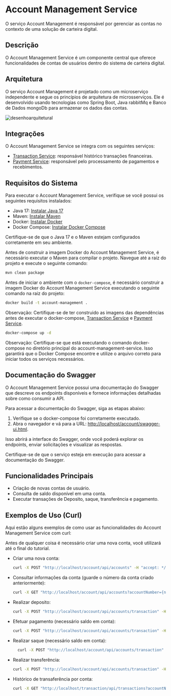 # Account Management Service

O serviço Account Management é responsável por gerenciar as contas no contexto de uma solução de carteira digital.

## Descrição

O Account Management Service é um componente central que oferece funcionalidades de contas de usuários dentro do sistema de carteira digital. 

## Arquitetura

O serviço Account Management é projetado como um microserviço independente e segue os princípios de arquitetura de microsserviços. Ele é desenvolvido usando tecnologias como Spring Boot, Java rabbitMq e Banco de Dados mongoDb para armazenar os dados das contas.

![desenhoarquitetural](https://github.com/RafaelMatheus/account-management-service/assets/25590639/dfbb865b-3530-446b-b407-ecb7844490d1)

## Integrações

O Account Management Service se integra com os seguintes serviços:

- [Transaction Service](https://github.com/RafaelMatheus/transaction-management-service): responsável histórico transações financeiras.
- [Payment Service](https://github.com/RafaelMatheus/payment-management-service): responsável pelo processamento de pagamentos e recebimentos.

## Requisitos do Sistema

Para executar o Account Management Service, verifique se você possui os seguintes requisitos instalados:

- Java 17: [Instalar Java 17](https://www.oracle.com/java/technologies/downloads/)
- Maven: [Instalar Maven](https://maven.apache.org/install.html)
- Docker: [Instalar Docker](https://docs.docker.com/get-docker/)
- Docker Compose: [Instalar Docker Compose](https://docs.docker.com/compose/install/)

Certifique-se de que o Java 17 e o Maven estejam configurados corretamente em seu ambiente.

Antes de construir a imagem Docker do Account Management Service, é necessário executar o Maven para compilar o projeto. Navegue até a raiz do projeto e execute o seguinte comando:

```bash
mvn clean package
```

Antes de iniciar o ambiente com o `docker-compose`, é necessário construir a imagem Docker do Account Management Service executando o seguinte comando na raiz do projeto:

```bash
docker build -t account-management .
````
Observação: Certifique-se de ter construido as imagens das dependências antes de executar o docker-compose, [Transaction Service](https://github.com/RafaelMatheus/transaction-management-service) e [Payment Service](https://github.com/RafaelMatheus/payment-management-service).

```bash
docker-compose up -d
```
Observação: Certifique-se que está executando o comando docker-compose no diretório principal do account-management-service. Isso garantirá que o Docker Compose encontre e utilize o arquivo correto para iniciar todos os serviços necessários.

## Documentação do Swagger

O Account Management Service possui uma documentação do Swagger que descreve os endpoints disponíveis e fornece informações detalhadas sobre como consumir a API.

Para acessar a documentação do Swagger, siga as etapas abaixo:

1. Verifique se o docker-compose foi corretamente executado.
2. Abra o navegador e vá para a URL: [http://localhost/account/swagger-ui.html](http://localhost/account/swagger-ui.html).

Isso abrirá a interface do Swagger, onde você poderá explorar os endpoints, enviar solicitações e visualizar as respostas.

Certifique-se de que o serviço esteja em execução para acessar a documentação do Swagger.

## Funcionalidades Principais

- Criação de novas contas de usuário.
- Consulta de saldo disponível em uma conta.
- Executar transações de Deposito, saque, transferência e pagamento.

## Exemplos de Uso (Curl)

Aqui estão alguns exemplos de como usar as funcionalidades do Account Management Service com curl:

Antes de qualquer coisa é necessário criar uma nova conta, você utilizará até o final do tutorial.
- Criar uma nova conta:

  ```bash
  curl -X POST "http://localhost/account/api/accounts" -H "accept: */*" -H "Content-Type: application/json" -d "{ \"holderName\": \"Teste\", \"holderTaxId\": \"01234567890\", \"phoneNumber\": \"81999999999\"}"
  ```
- Consultar informações da conta (guarde o número da conta criado anteriormente):

  ```bash
  curl -X GET "http://localhost/account/api/accounts?accountNumber={numeroDaContaRespondidoNaSolucitacaoAnterior}" -H "accept: */*"
  ```
- Realizar deposito:
  ```bash
  curl -X POST "http://localhost/account/api/accounts/transaction" -H "accept: */*" -H "Content-Type: application/json" -d "{ \"originAccountNumber\": \"numeroDaContaRespondidoNaSolucitacaoAnterior\", \"type\": \"DEPOSIT\", \"value\": 10}"
  ```
  
- Efetuar pagamento (necessário saldo em conta):

  ```bash
  curl -X POST "http://localhost/account/api/accounts/transaction" -H "accept: */*" -H "Content-Type: application/json" -d "{ \"barcode\": \"xpto\", \"originAccountNumber\": \"numeroDaContaRespondidoNaSolucitacaoAnterior\", \"type\": \"PAYMENT\", \"value\": 10}"
  ```
- Realizar saque (necessário saldo em conta):
  ```bash
    curl -X POST "http://localhost/account/api/accounts/transaction" -H "accept: */*" -H "Content-Type: application/json" -d "{ \"originAccountNumber\": \"numeroDaContaRespondidoNaSolucitacaoAnterior\", \"type\": \"WITHDRAW\", \"value\": 10}"
  ```
- Realizar transferência:
  ```bash
  curl -X POST "http://localhost/account/api/accounts/transaction" -H "accept: */*" -H "Content-Type: application/json" -d "{ \"destinationAccountNumber\": \"contaInformada\", \"originAccountNumber\": \"outraConta\", \"type\": \"TRANSFER\", \"value\": 10}"
  ```
- Histórico de transaferência por conta:
    ```bash
    curl -X GET "http://localhost/transaction/api/transactions?accountNumber=d5fe117d-8fa9-49b8-80bd-fb7b509847b6&pageNumber=0&size=4" -H "accept: */*"
    ```


